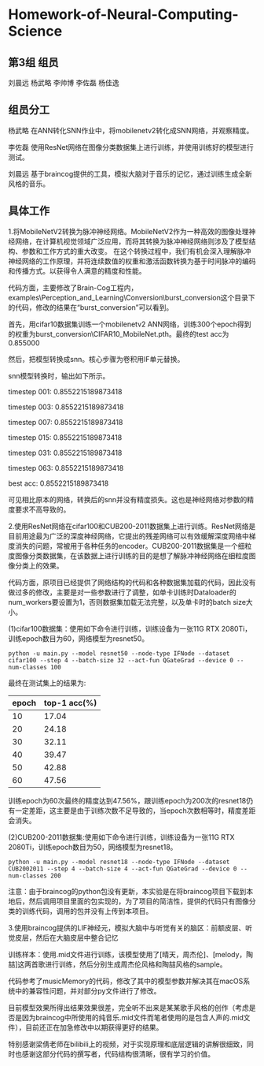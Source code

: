 # Homework-of-Neural-Computing-Science
## 第3组 组员
刘晨远	杨武略	李帅博	李佐磊	杨佳逸
## 组员分工
杨武略 在ANN转化SNN作业中，将mobilenetv2转化成SNN网络，并观察精度。

李佐磊 使用ResNet网络在图像分类数据集上进行训练，并使用训练好的模型进行测试。

刘晨远 基于braincog提供的工具，模拟大脑对于音乐的记忆，通过训练生成全新风格的音乐。

## 具体工作
1.将MobileNetV2转换为脉冲神经网络。MobileNetV2作为一种高效的图像处理神经网络，在计算机视觉领域广泛应用，而将其转换为脉冲神经网络则涉及了模型结构、参数和工作方式的重大改变。
在这个转换过程中，我们有机会深入理解脉冲神经网络的工作原理，并将连续数值的权重和激活函数转换为基于时间脉冲的编码和传播方式。以获得令人满意的精度和性能。

代码方面，主要修改了Brain-Cog工程内，examples\Perception_and_Learning\Conversion\burst_conversion这个目录下的代码，修改的结果在“burst_conversion”可以看到。

首先，用cifar10数据集训练一个mobilenetv2 ANN网络，训练300个epoch得到的权重为burst_conversion\CIFAR10_MobileNet.pth。最终的test acc为0.855000

然后，把模型转换成snn。核心步骤为卷积用IF单元替换。

snn模型转换时，输出如下所示。

timestep 001: 0.8552215189873418

timestep 003: 0.8552215189873418

timestep 007: 0.8552215189873418

timestep 015: 0.8552215189873418

timestep 031: 0.8552215189873418

timestep 063: 0.8552215189873418

best acc:  0.8552215189873418

可见相比原本的网络，转换后的snn并没有精度损失。这也是神经网络对参数的精度要求不高导致的。

2.使用ResNet网络在cifar100和CUB200-2011数据集上进行训练。ResNet网络是目前用途最为广泛的深度神经网络，它提出的残差网络可以有效缓解深度网络中梯度消失的问题，常被用于各种任务的encoder。CUB200-2011数据集是一个细粒度图像分类数据集，在该数据上进行训练的目的是想了解脉冲神经网络在细粒度图像分类上的效果。

代码方面，原项目已经提供了网络结构的代码和各种数据集加载的代码，因此没有做过多的修改，主要是对一些参数进行了调整，如单卡训练时Dataloader的num_workers要设置为1，否则数据集加载无法完整，以及单卡时的batch size大小。

(1)cifar100数据集：使用如下命令进行训练，训练设备为一张11G RTX 2080Ti，训练epoch数目为60，网络模型为resnet50。

```
python -u main.py --model resnet50 --node-type IFNode --dataset cifar100 --step 4 --batch-size 32 --act-fun QGateGrad --device 0 --num-classes 100
```

最终在测试集上的结果为:

| epoch | top-1 acc(%) |
| ----- | ------------ |
| 10    | 17.04        |
| 20    | 24.18        |
| 30    | 32.11        |
| 40    | 39.47        |
| 50    | 42.88        |
| 60    | 47.56        |

训练epoch为60次最终的精度达到47.56%，跟训练epoch为200次的resnet18仍有一定差距，这主要是由于训练次数不足导致的，当epoch次数相等时，精度差距会消失。

(2)CUB200-2011数据集:使用如下命令进行训练，训练设备为一张11G RTX 2080Ti，训练epoch数目为50，网络模型为resnet18。

```
python -u main.py --model resnet18 --node-type IFNode --dataset CUB2002011 --step 4 --batch-size 4 --act-fun QGateGrad --device 0 --num-classes 200
```

注意：由于braincog的python包没有更新，本实验是在将braincog项目下载到本地后，然后调用项目里面的包实现的，为了项目的简洁性，提供的代码只有图像分类的训练代码，调用的包并没有上传到本项目。

3.使用braincog提供的LIF神经元，模拟大脑中与听觉有关的脑区：前额皮层、听觉皮层，然后在大脑皮层中整合记忆

训练样本：使用.mid文件进行训练，该模型使用了[晴天，周杰伦]、[melody，陶喆]这两首歌进行训练，然后分别生成周杰伦风格和陶喆风格的sample。

代码参考了musicMemory的代码，修改了其中的模型参数并解决其在macOS系统中的兼容性问题，并对部分py文件进行了修改。

目前模型效果所得出结果效果很差，完全听不出来是某某歌手风格的创作（考虑是否是因为braincog中所使用的纯音乐.mid文件而笔者使用的是包含人声的.mid文件），目前还正在加急修改中以期获得更好的结果。

特别感谢梁倩老师在bilibili上的视频，对于实现原理和底层逻辑的讲解很细致，同时也感谢这部分代码的撰写者，代码结构很清晰，很有学习的价值。
